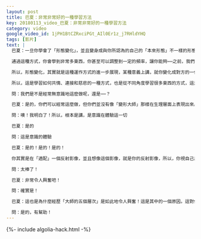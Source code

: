 ```yaml
---
layout: post
title: 巴夏：非常非常好的一種學習方法
key: 20180113_video_巴夏：非常非常好的一種學習方法
category: video
google_video_id: 1jPH1BtCZRxciPGt_AIl0Er1z_j7RHldYHQ
tags: [影片]
text: |
  巴夏：一旦你學會了「形態變化」，並且變身成與你所認為的自己的「本來形態」不一樣的形態，那麼，你就會開始 知道那種形態的「你」所知道的事情，你會像那種形態的「你」，那樣地思考，表現得像那種形態的「你」。

  通過這種方式，你會學到非常多東西，你甚至可以調整到一定的頻率，讓你能夠⋯⋯之前，我們也分享過一些不同的實現方式，因為這就是心靈感應的基本原理，也就是說，你並沒有讀取他人的思想，而是你們的（意識）波長相似，於是，同步性地，你們在同一時間有著同樣的想法，這才是「心靈感應」真正的運作方式。

  所以，形態變化，其實就是這種運作方式的進一步展現，某種意義上講，就你變化成對方的一個版本，這個版本和他們在生理上基本一致，你充當了對方的一個平行實相反射的角色，讓你看起來像是他們的「雙胞胎」親人，然後，你就能夠完全理解他們，因為，你就「是」他們的一個版本，所以，你清楚地知道他們在想什麼，也能完全地感受到他們的感受，因為，你「就」是他們的一個版本。

  所以，這是學習如何共情、連接和慈悲的一種方式，也是從不同角度學習很多東西的方式，這是換位思考、設身處地、將心比心的終極方式，某種意義上講，就是你完完全全地變成他們。

  問：我們是不是經常無意識地這麼做呢，還是⋯⋯？

  巴夏：是的，你們可以經常這麼做，但你們並沒有像「變形大師」那樣在生理層面上表現出來。

  問：噢！我明白了！所以，根本是講，是意識在體驗這一切

  巴夏：是的

  問：這是意識的體驗

  巴夏：是的！是的！是的！

  你其實是在「適配」一個反射影像，並且想像這個影像，就是你的反射影像，所以，你視自己為其他事物，然後，你就會像該事物那樣思考、感受和做事情，這是一種非常非常強大的學習方法，是學習世界、學習實相、學習宇宙、學習多重宇宙的一種非常非常好用的方法。

  問：太棒了！

  巴夏：非常令人興奮吧！

  問：確實是！

  巴夏：這也是為什麼經歷「大師的五個層次」是如此地令人興奮！這是其中的一個原因。這對你有幫助嗎？

  問：是的，有幫助！
---
```


{%- include algolia-hack.html -%}
